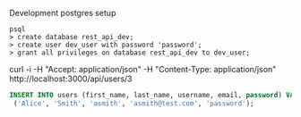 Development postgres setup

```
psql
> create database rest_api_dev;
> create user dev_user with password 'password';
> grant all privileges on database rest_api_dev to dev_user;
```

curl -i -H "Accept: application/json" -H "Content-Type: application/json" http://localhost:3000/api/users/3

```sql
INSERT INTO users (first_name, last_name, username, email, password) VALUES
 ('Alice', 'Smith', 'asmith', 'asmith@test.com', 'password');
```
